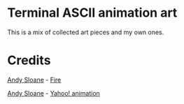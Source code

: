 # Terminal ASCII animation art

This is a mix of collected art pieces and my own ones.

# Credits

[Andy Sloane](http://a1k0n.net/) - [Fire](http://a1k0n.net/2007/08/24/obfuscated-c-fire.html)

[Andy Sloane](http://a1k0n.net/) - [Yahoo! animation](http://a1k0n.net/2011/06/26/obfuscated-c-yahoo-logo.html)
